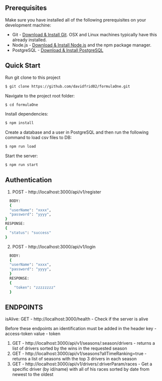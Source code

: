 ## Prerequisites

Make sure you have installed all of the following prerequisites on your development machine:

-   Git - [Download & Install Git](https://git-scm.com/downloads). OSX and Linux machines typically have this already installed.
-   Node.js - [Download & Install Node.js](https://nodejs.org/en/download/) and the npm package manager.
-   PostgreSQL - [Download & Install PostgreSQL](https://www.postgresql.org/download/)

## Quick Start

Run git clone to this project

```bash
$ git clone https://github.com/davidfrid02/formulaOne.git
```

Navigate to the project root folder:

```bash
$ cd formulaOne
```

Install dependencies:

```bash
$ npm install
```

Create a database and a user in PostgreSQL and then run the following command to load csv files to DB:

```bash
$ npm run load
```

Start the server:

```bash
$ npm run start
```

## Authentication

1) POST - http://localhost:3000/api/v1/register
```bash
  BODY:
  {
  "userName": "xxxx",
  "password": "yyyy",
}
RESPONSE:
{
  "status": "success" 
}
```

2) POST - http://localhost:3000/api/v1/login
```bash
  BODY:
  {
  "userName": "xxxx",
  "password": "yyyy",
  }
  RESPONSE:
  {
    "token": "zzzzzzzz"
  }
```


## ENDPOINTS
isAlive:
GET - http://localhost:3000/health - Check if the server is alive

Before these endpoints an identification must be added in the header
key - access-token
value - token
1. GET - http://localhost:3000/api/v1/seasons/:season/drivers - returns a list of drivers sorted by the wins in the requested season
2. GET - http://localhost:3000/api/v1/seasons?allTimeRanking=true - returns a list of seasons with the top 3 drivers in each season
3. GET - http://localhost:3000/api/v1/drivers/:driverParam/races - Get a specific driver (by id/name) with all of his races sorted by date from newest to the oldest
